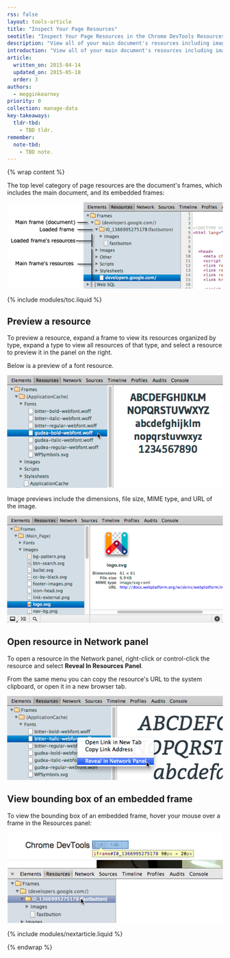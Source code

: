 ```yaml
---
rss: false
layout: tools-article
title: "Inspect Your Page Resources"
seotitle: "Inspect Your Page Resources in the Chrome DevTools Resources Panel"
description: "View all of your main document's resources including images, scripts, and fonts, and those of any loaded frames in the Chrome DevTools Resources panel."
introduction: "View all of your main document's resources including images, scripts, and fonts, and those of any loaded frames in the Chrome DevTools Resources panel."
article:
  written_on: 2015-04-14
  updated_on: 2015-05-18
  order: 3
authors:
  - megginkearney
priority: 0
collection: manage-data
key-takeaways:
  tldr-tbd:
    - TBD tldr.
remember:
  note-tbd:
    - TBD note.
---
```

{% wrap content %}

The top level category of page resources are the document's frames, which includes the main document, and its embedded frames:

![Page resources top level category](imgs/frame-resources.png)

{% include modules/toc.liquid %}

## Preview a resource

To preview a resource, expand a frame to view its resources organized by type, expand a type to view all resources of that type, and select a resource to preview it in the panel on the right. 

Below is a preview of a font resource. 

![Preview of a font resource](imgs/font-resource.png)

Image previews include the dimensions, file size, MIME type, and URL of the image. 

![Inspect images](imgs/image-inspect.png)

## Open resource in Network panel

To open a resource in the Network panel, right-click or control-click the resource and select **Reveal In Resources Panel**. 

From the same menu you can copy the resource's URL to the system clipboard, or open it in a new browser tab. 

![Open resources in Network panel](imgs/reveal-in-network.png)

## View bounding box of an embedded frame

To view the bounding box of an embedded frame, hover your mouse over a frame in the Resources panel:

![View bounding box of an embedded frame](imgs/frame-selected.png)

{% include modules/nextarticle.liquid %}

{% endwrap %}
